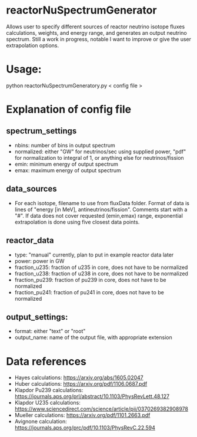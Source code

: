# reactorNuSpectrumGenerator
Allows user to specify different sources of reactor neutrino isotope fluxes calculations, weights, and energy range, and generates an output neutrino spectrum. Still a work in progress, notable I want to improve or give the user extrapolation options.

# Usage:
python reactorNuSpectrumGeneratory.py < config file >

# Explanation of config file
## spectrum_settings
* nbins: number of bins in output spectrum
* normalized: either "GW" for neutrinos/sec using supplied power, "pdf" for normalization to integral of 1, or anything else for neutrinos/fission
* emin: minimum energy of output spectrum
* emax: maximum energy of output spectrum

## data_sources
* For each isotope, filename to use from fluxData folder. Format of data is lines of "energy [in MeV], antineutrinos/fission". Comments start with a "#". If data does not cover requested (emin,emax) range, exponential extrapolation is done using five closest data points.
  
## reactor_data
* type: "manual" currently, plan to put in example reactor data later
* power: power in GW
* fraction_u235: fraction of u235 in core, does not have to be normalized
* fraction_u238: fraction of u238 in core, does not have to be normalized
* fraction_pu239: fraction of pu239 in core, does not have to be normalized
* fraction_pu241: fraction of pu241 in core, does not have to be normalized

## output_settings:
* format: either "text" or "root"
* output_name: name of the output file, with appropriate extension

# Data references
* Hayes calculations: https://arxiv.org/abs/1605.02047
* Huber calculations: https://arxiv.org/pdf/1106.0687.pdf
* Klapdor Pu239 calculations: https://journals.aps.org/prl/abstract/10.1103/PhysRevLett.48.127
* Klapdor U235 calculations: https://www.sciencedirect.com/science/article/pii/0370269382908978
* Mueller calculations: https://arxiv.org/pdf/1101.2663.pdf
* Avignone calculation: https://journals.aps.org/prc/pdf/10.1103/PhysRevC.22.594
